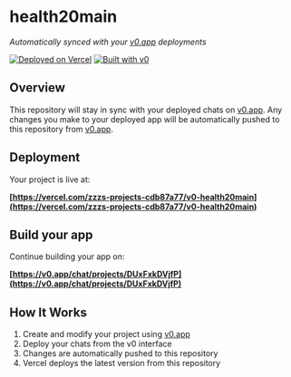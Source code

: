 # health20main

*Automatically synced with your [v0.app](https://v0.app) deployments*

[![Deployed on Vercel](https://img.shields.io/badge/Deployed%20on-Vercel-black?style=for-the-badge&logo=vercel)](https://vercel.com/zzzs-projects-cdb87a77/v0-health20main)
[![Built with v0](https://img.shields.io/badge/Built%20with-v0.app-black?style=for-the-badge)](https://v0.app/chat/projects/DUxFxkDVjfP)

## Overview

This repository will stay in sync with your deployed chats on [v0.app](https://v0.app).
Any changes you make to your deployed app will be automatically pushed to this repository from [v0.app](https://v0.app).

## Deployment

Your project is live at:

**[https://vercel.com/zzzs-projects-cdb87a77/v0-health20main](https://vercel.com/zzzs-projects-cdb87a77/v0-health20main)**

## Build your app

Continue building your app on:

**[https://v0.app/chat/projects/DUxFxkDVjfP](https://v0.app/chat/projects/DUxFxkDVjfP)**

## How It Works

1. Create and modify your project using [v0.app](https://v0.app)
2. Deploy your chats from the v0 interface
3. Changes are automatically pushed to this repository
4. Vercel deploys the latest version from this repository